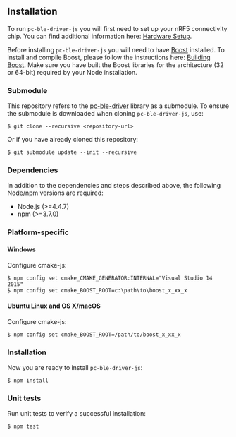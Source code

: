 ## Installation

To run `pc-ble-driver-js` you will first need to set up your nRF5 connectivity chip. You can find additional information here: [Hardware Setup](https://github.com/NordicSemiconductor/pc-ble-driver#hardware-setup).

Before installing `pc-ble-driver-js` you will need to have [Boost](http://www.boost.org/) installed. To install and compile Boost, please follow the instructions here: [Building Boost](https://github.com/NordicSemiconductor/pc-ble-driver#building-boost). Make sure you have built the Boost libraries for the architecture (32 or 64-bit) required by your Node installation.

### Submodule

This repository refers to the [pc-ble-driver](https://github.com/NordicSemiconductor/pc-ble-driver) library as a submodule. To ensure the submodule is downloaded when cloning `pc-ble-driver-js`, use:

    $ git clone --recursive <repository-url>

Or if you have already cloned this repository:

    $ git submodule update --init --recursive

### Dependencies

In addition to the dependencies and steps described above, the following Node/npm versions are required:

* Node.js (>=4.4.7)
* npm (>=3.7.0)

### Platform-specific

#### Windows

Configure cmake-js:

    $ npm config set cmake_CMAKE_GENERATOR:INTERNAL="Visual Studio 14 2015"
    $ npm config set cmake_BOOST_ROOT=c:\path\to\boost_x_xx_x

#### Ubuntu Linux and OS X/macOS

Configure cmake-js:

    $ npm config set cmake_BOOST_ROOT=/path/to/boost_x_xx_x

### Installation

Now you are ready to install `pc-ble-driver-js`:

    $ npm install

### Unit tests

Run unit tests to verify a successful installation:

    $ npm test
